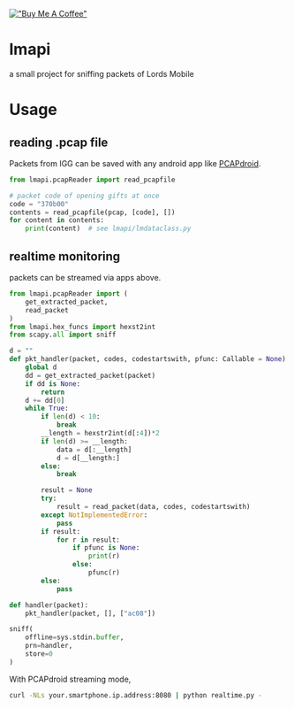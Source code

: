 [!["Buy Me A Coffee"](https://www.buymeacoffee.com/assets/img/custom_images/orange_img.png)](https://buymeacoffee.com/lordscounters)

# lmapi
a small project for sniffing packets of Lords Mobile

# Usage
## reading .pcap file
Packets from IGG can be saved with any android app like [PCAPdroid](https://github.com/emanuele-f/PCAPdroid).

```python
from lmapi.pcapReader import read_pcapfile

# packet code of opening gifts at once
code = "370b00"  
contents = read_pcapfile(pcap, [code], [])
for content in contents:
    print(content)  # see lmapi/lmdataclass.py
```

## realtime monitoring
packets can be streamed via apps above.
```python
from lmapi.pcapReader import (
    get_extracted_packet,
    read_packet
)
from lmapi.hex_funcs import hexst2int
from scapy.all import sniff

d = ""
def pkt_handler(packet, codes, codestartswith, pfunc: Callable = None):
    global d
    dd = get_extracted_packet(packet)
    if dd is None:
        return
    d += dd[0]
    while True:
        if len(d) < 10:
            break
        __length = hexstr2int(d[:4])*2
        if len(d) >= __length:
            data = d[:__length]
            d = d[__length:]
        else:
            break

        result = None
        try:
            result = read_packet(data, codes, codestartswith)
        except NotImplementedError:
            pass
        if result:
            for r in result:
                if pfunc is None:
                    print(r)
                else:
                    pfunc(r)
        else:
            pass

def handler(packet):
    pkt_handler(packet, [], ["ac08"])

sniff(
    offline=sys.stdin.buffer,
    prn=handler,
    store=0
)
```

With PCAPdroid streaming mode, 
```sh
curl -NLs your.smartphone.ip.address:8080 | python realtime.py -
```